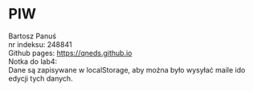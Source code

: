 # PIW
Bartosz Panuś   
nr indeksu: 248841  
Github pages: https://qneds.github.io  
Notka do lab4:  
Dane są zapisywane w localStorage, aby można było wysyłać maile ido edycji tych danych.
